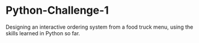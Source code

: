 # Python-Challenge-1
Designing an interactive ordering system from a food truck menu, using the skills learned in Python so far.
